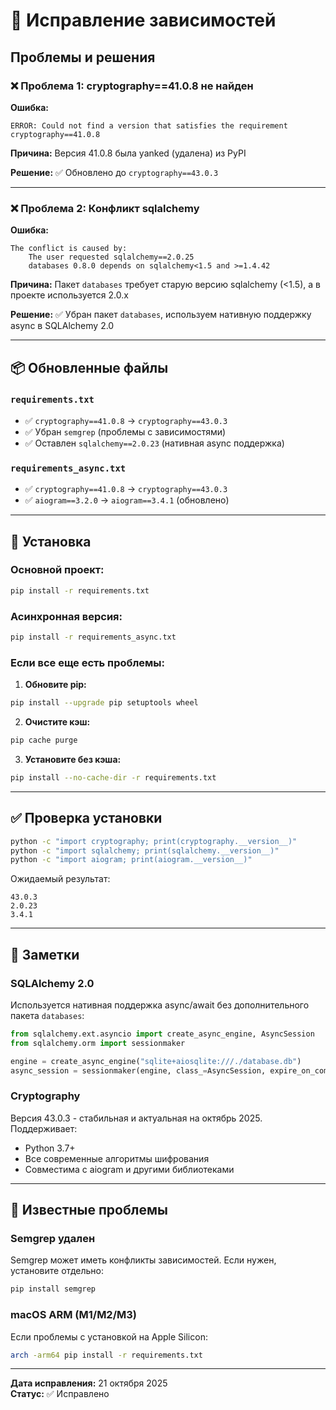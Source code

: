 # 🔧 Исправление зависимостей

## Проблемы и решения

### ❌ Проблема 1: cryptography==41.0.8 не найден

**Ошибка:**
```
ERROR: Could not find a version that satisfies the requirement cryptography==41.0.8
```

**Причина:** Версия 41.0.8 была yanked (удалена) из PyPI

**Решение:** ✅ Обновлено до `cryptography==43.0.3`

---

### ❌ Проблема 2: Конфликт sqlalchemy

**Ошибка:**
```
The conflict is caused by:
    The user requested sqlalchemy==2.0.25
    databases 0.8.0 depends on sqlalchemy<1.5 and >=1.4.42
```

**Причина:** Пакет `databases` требует старую версию sqlalchemy (<1.5), а в проекте используется 2.0.x

**Решение:** ✅ Убран пакет `databases`, используем нативную поддержку async в SQLAlchemy 2.0

---

## 📦 Обновленные файлы

### `requirements.txt`
- ✅ `cryptography==41.0.8` → `cryptography==43.0.3`
- ✅ Убран `semgrep` (проблемы с зависимостями)
- ✅ Оставлен `sqlalchemy==2.0.23` (нативная async поддержка)

### `requirements_async.txt`
- ✅ `cryptography==41.0.8` → `cryptography==43.0.3`
- ✅ `aiogram==3.2.0` → `aiogram==3.4.1` (обновлено)

---

## 🚀 Установка

### Основной проект:
```bash
pip install -r requirements.txt
```

### Асинхронная версия:
```bash
pip install -r requirements_async.txt
```

### Если все еще есть проблемы:

1. **Обновите pip:**
```bash
pip install --upgrade pip setuptools wheel
```

2. **Очистите кэш:**
```bash
pip cache purge
```

3. **Установите без кэша:**
```bash
pip install --no-cache-dir -r requirements.txt
```

---

## ✅ Проверка установки

```bash
python -c "import cryptography; print(cryptography.__version__)"
python -c "import sqlalchemy; print(sqlalchemy.__version__)"
python -c "import aiogram; print(aiogram.__version__)"
```

Ожидаемый результат:
```
43.0.3
2.0.23
3.4.1
```

---

## 📝 Заметки

### SQLAlchemy 2.0
Используется нативная поддержка async/await без дополнительного пакета `databases`:

```python
from sqlalchemy.ext.asyncio import create_async_engine, AsyncSession
from sqlalchemy.orm import sessionmaker

engine = create_async_engine("sqlite+aiosqlite:///./database.db")
async_session = sessionmaker(engine, class_=AsyncSession, expire_on_commit=False)
```

### Cryptography
Версия 43.0.3 - стабильная и актуальная на октябрь 2025. Поддерживает:
- Python 3.7+
- Все современные алгоритмы шифрования
- Совместима с aiogram и другими библиотеками

---

## 🐛 Известные проблемы

### Semgrep удален
Semgrep может иметь конфликты зависимостей. Если нужен, установите отдельно:
```bash
pip install semgrep
```

### macOS ARM (M1/M2/M3)
Если проблемы с установкой на Apple Silicon:
```bash
arch -arm64 pip install -r requirements.txt
```

---

**Дата исправления:** 21 октября 2025  
**Статус:** ✅ Исправлено
